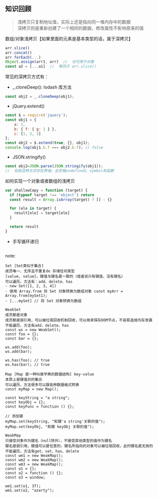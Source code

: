 ## 知识回顾

> 浅拷贝只复制地址值，实际上还是指向同一堆内存中的数据
<br>深拷贝则是重新创建了一个相同的数据，修改属性不影响原来的值

数组/对象浅拷贝【如果里面的元素是基本类型的话，属于深拷贝】

```js
arr.slice()
arr.concat()
arr.forEach(...)
Object.assign(arr1, arr)  //  也可用于对象
const a2 = [...a1]  //  等同于 arr.slice()
```

常见的深拷贝方式有：

- _.cloneDeep(): lodash 库方法
```js
const obj2 = _.cloneDeep(obj1);

```
- jQuery.extend()
```js
const $ = require('jquery');
const obj1 = {
    a: 1,
    b: { f: { g: 1 } },
    c: [1, 2, 3]
};
const obj2 = $.extend(true, {}, obj1);
console.log(obj1.b.f === obj2.b.f); // false
```
- JSON.stringify()
```js
const obj2=JSON.parse(JSON.stringify(obj1));
//  但是这种方式存在弊端，会忽略undefined、symbol和函数
```
如何实现一个对象或者数组的浅拷贝
```js
var shallowCopy = function (target) {
  if (typeof target !== 'object') return 
  const result = Array.isArray(target) ? [] : {}

  for (ele in target) {
    result[ele] = target[ele]
  }

  return result
}

```


- 手写循环递归
```js
```

note: 
```
Set [Set类似于集合]
成员唯一、无序且不重复de 存储任何类型
[value, value]，键值与键名是一致的（或者说只有键值，没有键名）
可以遍历，方法有：add、delete、has
- new Set([1, 2, 3, 4])
- 使用 Array.from 将 Set 对象转换为数组对象 const myArr = Array.from(mySet1); 
- [...mySet] // 将 Set 对象转换为数组

WeakSet
成员都是对象
成员都是弱引用，可以被垃圾回收机制回收，可以用来保存DOM节点，不容易造成内存泄漏
不能遍历，方法有add、delete、has
const ws = new WeakSet();
const foo = {};
const bar = {};

ws.add(foo);
ws.add(bar);

ws.has(foo); // true
ws.has(bar); // true

Map [Map 是一种叫做字典的数据结构] key-value
本质上是键值对的集合
可以遍历，方法很多可以跟各种数据格式转换
const myMap = new Map();

const keyString = "a string";
const keyObj = {};
const keyFunc = function () {};

// 添加键
myMap.set(keyString, "和键'a string'关联的值");
myMap.set(keyObj, "和键 keyObj 关联的值");

WeakMap
只接受对象作为键名（null除外），不接受其他类型的值作为键名
键名是弱引用，键值可以是任意的，键名所指向的对象可以被垃圾回收，此时键名是无效的
不能遍历，方法有get、set、has、delete
const wm1 = new WeakMap();
const wm2 = new WeakMap();
const wm3 = new WeakMap();
const o1 = {};
const o2 = function () {};
const o3 = window;

wm1.set(o1, 37);
wm1.set(o2, "azerty");
```

